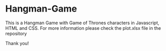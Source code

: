 # Hangman-Game
This is a Hangman Game with Game of Thrones characters in Javascript, HTML and CSS.
For more information please check the plot.xlsx file in the repository

Thank you!
